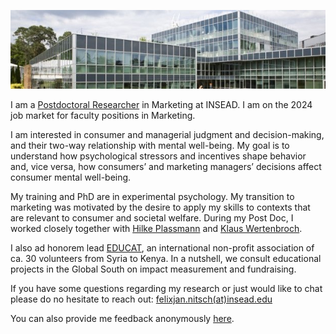 
![INSEAD](/images/header.jpeg)

I am a [Postdoctoral Researcher](https://www.insead.edu/faculty-research/faculty/felix-jan-nitsch) in Marketing at INSEAD. I am on the 2024 job market for faculty positions in Marketing.

I am interested in consumer and managerial judgment and decision-making, and their two-way relationship with mental well-being. My goal is to understand how psychological stressors and incentives shape behavior and, vice versa, how consumers’ and marketing managers’ decisions affect consumer mental well-being.

My training and PhD are in experimental psychology. My transition to marketing was motivated by the desire to apply my skills to contexts that are relevant to consumer and societal welfare. During my Post Doc, I worked closely together with [Hilke Plassmann](https://www.insead.edu/faculty-research/faculty/hilke-plassmann) and [Klaus Wertenbroch](https://www.insead.edu/faculty-research/faculty/klaus-wertenbroch).

I also ad honorem lead [EDUCAT](https://www.educatgermany.com), an international non-profit association of ca. 30 volunteers from Syria to Kenya. In a nutshell, we consult educational projects in the Global South on impact measurement and fundraising.

If you have some questions regarding my research or just would like to chat please do no hesitate to reach out: [felixjan.nitsch(at)insead.edu](mailto:felixjan.nitsch@insead.edu)

You can also provide me feedback anonymously [here](https://www.admonymous.co/nitschfj).